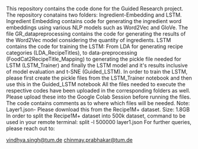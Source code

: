 This repository contains the code done for the Guided Research project.
The repository conatains two folders: Ingredient-Embedding and LSTM.
Ingredient Embedding contains code for generating the ingredient word embeddings using various NLP models such as Word2Vec and GloVe. The file GR_datapreprocessing contains the code for generating the results of the Word2Vec model considering the quantity of ingredients.
LSTM contains the code for training the LSTM: From LDA for generating recipe categories (LDA_RecipeTitles), to data-preprocessing (FoodCat2RecipeTitle_Mapping) to generating the pickle file needed for LSTM (LSTM_Trainer) and finally the LSTM model and it's results inclusive of model evaluation and t-SNE (Guided_LSTM).
In order to train the LSTM, please first create the pickle files from the LSTM_Trainer notebook and then use this in the Guided_LSTM notebook
All the files needed to execute the respective codes have been uploaded in the corresponding folders as well. Please upload these into the Google Colab Session before running the files. The code contains comments as to where which files will be needed.
Note: Layer1.json- Please download this from the Recipe1M+ dataset. Size: 1.8GB
In order to split the Recipe1M+ dataset into 500k dataset, command to be used in your remote terminal: split -l 500000 layer1.json
For further queries, please reach out to:

vindhya.singh@tum.de
chinmay.prabhakar@tum.de
